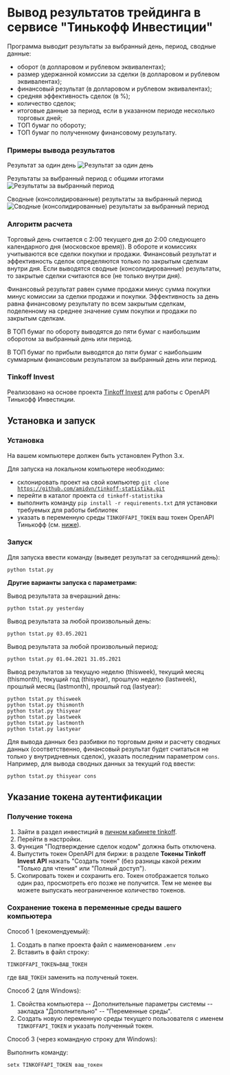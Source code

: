 # Вывод результатов трейдинга в сервисе "Тинькофф Инвестиции"

Программа выводит результаты за выбранный день, период, сводные данные:
* оборот (в долларовом и рублевом эквивалентах);
* размер удержанной комиссии за сделки (в долларовом и рублевом эквивалентах);
* финансовый результат (в долларовом и рублевом эквивалентах);
* средняя эффективность сделок (в %);
* количество сделок;
* итоговые данные за период, если в указанном периоде несколько торговых дней;
* ТОП бумаг по обороту;
* ТОП бумаг по полученному финансовому результату.

### Примеры вывода результатов
Результат за один день
![Результат за один день](https://user-images.githubusercontent.com/30386440/120017013-00b64900-bfee-11eb-9bbd-c2352d70a103.png)

Результаты за выбранный период с общими итогами
![Результаты за выбранный период](https://user-images.githubusercontent.com/30386440/120017058-10359200-bfee-11eb-9ce9-76c3a1f10513.png)

Сводные (консолидированные) результаты за выбранный период
![Сводные (консолидированные) результаты за выбранный период](https://user-images.githubusercontent.com/30386440/120017073-14fa4600-bfee-11eb-92d9-c67a31408968.png)

### Алгоритм расчета
Торговый день считается с 2:00 текущего дня до 2:00 следующего календарного дня (московское время)). 
В обороте и комиссиях учитываются все сделки покупки и продажи. 
Финансовый результат и эффективность сделок определяются только по закрытым сделкам внутри дня. 
Если выводятся сводные (консолидированные) результаты, то закрытые сделки считаются все (не только внутри дня). 

Финансовый результат равен сумме продажи минус сумма покупки минус комиссии за сделки продажи и покупки. 
Эффективность за день равна финансовому результату по всем закрытым сделкам, поделенному на среднее значение сумм покупки и продажи по закрытым сделкам. 

В ТОП бумаг по обороту выводятся до пяти бумаг с наибольшим оборотом за выбранный день или период. 

В ТОП бумаг по прибыли выводятся до пяти бумаг с наибольшим суммарным финансовым результатом за выбранный день или период.

### Tinkoff Invest
Реализовано на основе проекта [Tinkoff Invest](https://github.com/Tinkoff/invest-python) для работы с OpenAPI Тинькофф Инвестиции.


## Установка и запуск
### Установка
На вашем компьютере должен быть установлен Python 3.x.

Для запуска на локальном компьютере необходимо:
* склонировать проект на свой компьютер <code>git clone https://github.com/amidvn/tinkoff-statistika.git</code>
* перейти в каталог проекта <code>cd tinkoff-statistika</code>
* выполнить команду <code>pip install -r requirements.txt</code> для установки требуемых для работы библиотек
* указать в переменную среды <code>TINKOFFAPI_TOKEN</code> ваш токен OpenAPI Тинькофф (см. [ниже](https://github.com/amidvn/tinkoff-statistika#%D1%83%D0%BA%D0%B0%D0%B7%D0%B0%D0%BD%D0%B8%D0%B5-%D1%82%D0%BE%D0%BA%D0%B5%D0%BD%D0%B0-%D0%B0%D1%83%D1%82%D0%B5%D0%BD%D1%82%D0%B8%D1%84%D0%B8%D0%BA%D0%B0%D1%86%D0%B8%D0%B8)). 

### Запуск
Для запуска ввести команду (выведет результат за сегодняшний день):
```
python tstat.py
```
__Другие варианты запуска с параметрами:__

Вывод результата за вчерашний день:
```
python tstat.py yesterday
```
Вывод результата за любой произвольный день:
```
python tstat.py 03.05.2021
```
Вывод результата за любой произвольный период:
```
python tstat.py 01.04.2021 31.05.2021
```
Вывод результатов за текущую неделю (thisweek), текущий месяц (thismonth), текущий год (thisyear), прошлую неделю (lastweek), прошлый месяц (lastmonth), прошлый год (lastyear):
```
python tstat.py thisweek
python tstat.py thismonth
python tstat.py thisyear
python tstat.py lastweek
python tstat.py lastmonth
python tstat.py lastyear
```
Для вывода данных без разбивки по торговым дням и расчету сводных данных (соответственно, финансовый результат будет считаться не только у внутридневных сделок), 
указать последним параметром <code>cons</code>. Например, для вывода сводных данных за текущий год ввести:
```
python tstat.py thisyear cons
```


## Указание токена аутентификации
### Получение токена
1. Зайти в раздел инвестиций в [личном кабинете tinkoff](https://www.tinkoff.ru/invest/).
2. Перейти в настройки.
3. Функция "Подтверждение сделок кодом" должна быть отключена.
4. Выпустить токен OpenAPI для биржи: в разделе **Токены Tinkoff Invest API** нажать "Создать токен" (без разницы какой режим "Только для чтения" или "Полный доступ").
5. Скопировать токен и сохранить его. Токен отображается только один раз, просмотреть его позже не получится. Тем не менее вы можете выпускать неограниченное количество токенов.

### Сохранение токена в переменные среды вашего компьютера
Способ 1 (рекомендуемый):
1. Создать в папке проекта файл с наименованием <code>.env</code>
2. Вставить в файл строку:
```
TINKOFFAPI_TOKEN=ВАШ_ТОКЕН
```
где <code>ВАШ_ТОКЕН</code> заменить на полученый токен.


Способ 2 (для Windows):
1. Свойства компьютера -- Дополнительные параметры системы -- закладка "Дополнительно" -- "Переменные среды".
2. Создать новую переменную среды текущего пользователя с именем <code>TINKOFFAPI_TOKEN</code> и указать полученный токен.


Способ 3 (через командную строку для Windows):

Выполнить команду:
```
setx TINKOFFAPI_TOKEN ваш_токен
```
